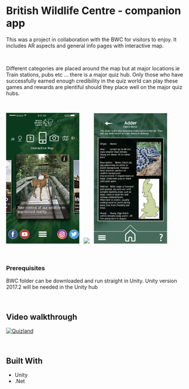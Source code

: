 # British Wildlife Centre - companion app

This was a project in collaboration with the BWC for visitors to enjoy. It includes AR aspects and general info pages with interactive map.
<br/>


<br/>

Different categories are placed around the map but at major locations ie Train stations, pubs etc ... there is a major quiz hub. Only those who have successfully earned enough credibility in the quiz world can play these games and rewards are plentiful should they place well on the major quiz hubs.

<br/>

<img src="https://github.com/carlhtech/carlhtech/blob/main/Images/BWCImages/SS1.png" width="200"/>&nbsp;&nbsp;
<img src="https://github.com/carlhtech/carlhtech/blob/main/Images/BWCImages/SS4.png" width="400"/>&nbsp;&nbsp;
<img src="https://github.com/carlhtech/carlhtech/blob/main/Images/BWCImages/SS2.png" width="200"/>&nbsp;&nbsp;


<br/>

### Prerequisites

BWC folder can be downloaded and run straight in Unity. Unity version 2017.2 will be needed in the Unity hub


<br/>

## Video walkthrough

[![Quizland](http://img.youtube.com/vi/33Z5j2p854s/0.jpg)](http://www.youtube.com/watch?v=33Z5j2p854s "Quizland")



<br/>


## Built With

* Unity
* .Net

